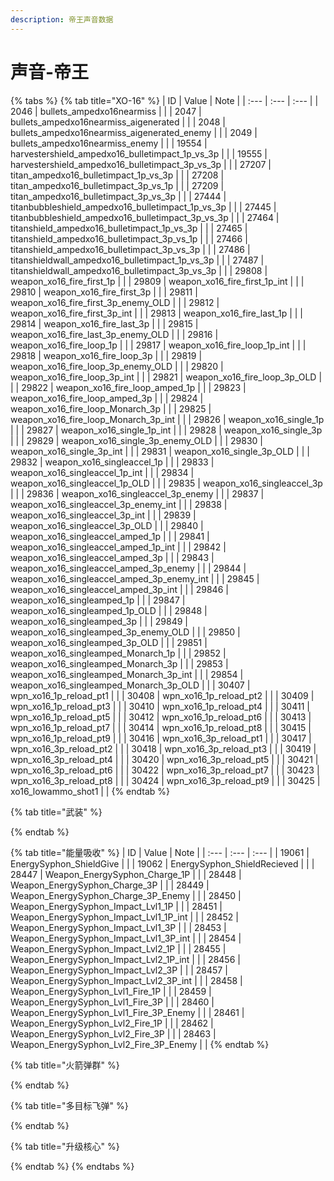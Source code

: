 ```yaml
---
description: 帝王声音数据
---
```


# 声音-帝王

{% tabs %}
{% tab title="XO-16" %}
| ID | Value | Note |
| :--- | :--- | :--- |
| 2046 | bullets\_ampedxo16nearmiss |  |
| 2047 | bullets\_ampedxo16nearmiss\_aigenerated |  |
| 2048 | bullets\_ampedxo16nearmiss\_aigenerated\_enemy |  |
| 2049 | bullets\_ampedxo16nearmiss\_enemy |  |
| 19554 | harvestershield\_ampedxo16\_bulletimpact\_1p\_vs\_3p |  |
| 19555 | harvestershield\_ampedxo16\_bulletimpact\_3p\_vs\_3p |  |
| 27207 | titan\_ampedxo16\_bulletimpact\_1p\_vs\_3p |  |
| 27208 | titan\_ampedxo16\_bulletimpact\_3p\_vs\_1p |  |
| 27209 | titan\_ampedxo16\_bulletimpact\_3p\_vs\_3p |  |
| 27444 | titanbubbleshield\_ampedxo16\_bulletimpact\_1p\_vs\_3p |  |
| 27445 | titanbubbleshield\_ampedxo16\_bulletimpact\_3p\_vs\_3p |  |
| 27464 | titanshield\_ampedxo16\_bulletimpact\_1p\_vs\_3p |  |
| 27465 | titanshield\_ampedxo16\_bulletimpact\_3p\_vs\_1p |  |
| 27466 | titanshield\_ampedxo16\_bulletimpact\_3p\_vs\_3p |  |
| 27486 | titanshieldwall\_ampedxo16\_bulletimpact\_1p\_vs\_3p |  |
| 27487 | titanshieldwall\_ampedxo16\_bulletimpact\_3p\_vs\_3p |  |
| 29808 | weapon\_xo16\_fire\_first\_1p |  |
| 29809 | weapon\_xo16\_fire\_first\_1p\_int |  |
| 29810 | weapon\_xo16\_fire\_first\_3p |  |
| 29811 | weapon\_xo16\_fire\_first\_3p\_enemy\_OLD |  |
| 29812 | weapon\_xo16\_fire\_first\_3p\_int |  |
| 29813 | weapon\_xo16\_fire\_last\_1p |  |
| 29814 | weapon\_xo16\_fire\_last\_3p |  |
| 29815 | weapon\_xo16\_fire\_last\_3p\_enemy\_OLD |  |
| 29816 | weapon\_xo16\_fire\_loop\_1p |  |
| 29817 | weapon\_xo16\_fire\_loop\_1p\_int |  |
| 29818 | weapon\_xo16\_fire\_loop\_3p |  |
| 29819 | weapon\_xo16\_fire\_loop\_3p\_enemy\_OLD |  |
| 29820 | weapon\_xo16\_fire\_loop\_3p\_int |  |
| 29821 | weapon\_xo16\_fire\_loop\_3p\_OLD |  |
| 29822 | weapon\_xo16\_fire\_loop\_amped\_1p |  |
| 29823 | weapon\_xo16\_fire\_loop\_amped\_3p |  |
| 29824 | weapon\_xo16\_fire\_loop\_Monarch\_3p |  |
| 29825 | weapon\_xo16\_fire\_loop\_Monarch\_3p\_int |  |
| 29826 | weapon\_xo16\_single\_1p |  |
| 29827 | weapon\_xo16\_single\_1p\_int |  |
| 29828 | weapon\_xo16\_single\_3p |  |
| 29829 | weapon\_xo16\_single\_3p\_enemy\_OLD |  |
| 29830 | weapon\_xo16\_single\_3p\_int |  |
| 29831 | weapon\_xo16\_single\_3p\_OLD |  |
| 29832 | weapon\_xo16\_singleaccel\_1p |  |
| 29833 | weapon\_xo16\_singleaccel\_1p\_int |  |
| 29834 | weapon\_xo16\_singleaccel\_1p\_OLD |  |
| 29835 | weapon\_xo16\_singleaccel\_3p |  |
| 29836 | weapon\_xo16\_singleaccel\_3p\_enemy |  |
| 29837 | weapon\_xo16\_singleaccel\_3p\_enemy\_int |  |
| 29838 | weapon\_xo16\_singleaccel\_3p\_int |  |
| 29839 | weapon\_xo16\_singleaccel\_3p\_OLD |  |
| 29840 | weapon\_xo16\_singleaccel\_amped\_1p |  |
| 29841 | weapon\_xo16\_singleaccel\_amped\_1p\_int |  |
| 29842 | weapon\_xo16\_singleaccel\_amped\_3p |  |
| 29843 | weapon\_xo16\_singleaccel\_amped\_3p\_enemy |  |
| 29844 | weapon\_xo16\_singleaccel\_amped\_3p\_enemy\_int |  |
| 29845 | weapon\_xo16\_singleaccel\_amped\_3p\_int |  |
| 29846 | weapon\_xo16\_singleamped\_1p |  |
| 29847 | weapon\_xo16\_singleamped\_1p\_OLD |  |
| 29848 | weapon\_xo16\_singleamped\_3p |  |
| 29849 | weapon\_xo16\_singleamped\_3p\_enemy\_OLD |  |
| 29850 | weapon\_xo16\_singleamped\_3p\_OLD |  |
| 29851 | weapon\_xo16\_singleamped\_Monarch\_1p |  |
| 29852 | weapon\_xo16\_singleamped\_Monarch\_3p |  |
| 29853 | weapon\_xo16\_singleamped\_Monarch\_3p\_int |  |
| 29854 | weapon\_xo16\_singleamped\_Monarch\_3p\_OLD |  |
| 30407 | wpn\_xo16\_1p\_reload\_pt1 |  |
| 30408 | wpn\_xo16\_1p\_reload\_pt2 |  |
| 30409 | wpn\_xo16\_1p\_reload\_pt3 |  |
| 30410 | wpn\_xo16\_1p\_reload\_pt4 |  |
| 30411 | wpn\_xo16\_1p\_reload\_pt5 |  |
| 30412 | wpn\_xo16\_1p\_reload\_pt6 |  |
| 30413 | wpn\_xo16\_1p\_reload\_pt7 |  |
| 30414 | wpn\_xo16\_1p\_reload\_pt8 |  |
| 30415 | wpn\_xo16\_1p\_reload\_pt9 |  |
| 30416 | wpn\_xo16\_3p\_reload\_pt1 |  |
| 30417 | wpn\_xo16\_3p\_reload\_pt2 |  |
| 30418 | wpn\_xo16\_3p\_reload\_pt3 |  |
| 30419 | wpn\_xo16\_3p\_reload\_pt4 |  |
| 30420 | wpn\_xo16\_3p\_reload\_pt5 |  |
| 30421 | wpn\_xo16\_3p\_reload\_pt6 |  |
| 30422 | wpn\_xo16\_3p\_reload\_pt7 |  |
| 30423 | wpn\_xo16\_3p\_reload\_pt8 |  |
| 30424 | wpn\_xo16\_3p\_reload\_pt9 |  |
| 30425 | xo16\_lowammo\_shot1 |  |
{% endtab %}

{% tab title="武装" %}

{% endtab %}

{% tab title="能量吸收" %}
| ID | Value | Note |
| :--- | :--- | :--- |
| 19061 | EnergySyphon\_ShieldGive |  |
| 19062 | EnergySyphon\_ShieldRecieved |  |
| 28447 | Weapon\_EnergySyphon\_Charge\_1P |  |
| 28448 | Weapon\_EnergySyphon\_Charge\_3P |  |
| 28449 | Weapon\_EnergySyphon\_Charge\_3P\_Enemy |  |
| 28450 | Weapon\_EnergySyphon\_Impact\_Lvl1\_1P |  |
| 28451 | Weapon\_EnergySyphon\_Impact\_Lvl1\_1P\_int |  |
| 28452 | Weapon\_EnergySyphon\_Impact\_Lvl1\_3P |  |
| 28453 | Weapon\_EnergySyphon\_Impact\_Lvl1\_3P\_int |  |
| 28454 | Weapon\_EnergySyphon\_Impact\_Lvl2\_1P |  |
| 28455 | Weapon\_EnergySyphon\_Impact\_Lvl2\_1P\_int |  |
| 28456 | Weapon\_EnergySyphon\_Impact\_Lvl2\_3P |  |
| 28457 | Weapon\_EnergySyphon\_Impact\_Lvl2\_3P\_int |  |
| 28458 | Weapon\_EnergySyphon\_Lvl1\_Fire\_1P |  |
| 28459 | Weapon\_EnergySyphon\_Lvl1\_Fire\_3P |  |
| 28460 | Weapon\_EnergySyphon\_Lvl1\_Fire\_3P\_Enemy |  |
| 28461 | Weapon\_EnergySyphon\_Lvl2\_Fire\_1P |  |
| 28462 | Weapon\_EnergySyphon\_Lvl2\_Fire\_3P |  |
| 28463 | Weapon\_EnergySyphon\_Lvl2\_Fire\_3P\_Enemy |  |
{% endtab %}

{% tab title="火箭弹群" %}

{% endtab %}

{% tab title="多目标飞弹" %}

{% endtab %}

{% tab title="升级核心" %}

{% endtab %}
{% endtabs %}

